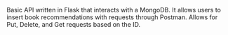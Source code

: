 Basic API written in Flask that interacts with a MongoDB.
It allows users to insert book recommendations with requests through Postman.
Allows for Put, Delete, and Get requests based on the ID.
